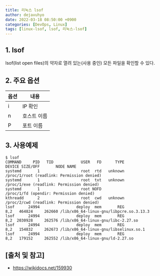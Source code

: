 ```yaml
---
title: 리눅스 lsof
author: dejavuhyo
date: 2022-03-18 08:50:00 +0900
categories: [DevOps, Linux]
tags: [linux-lsof, lsof, 리눅스-lsof]
---
```


## 1. lsof
lsof(list open files)의 약자로 열려 있는(사용 중인) 모든 파일을 확인할 수 있다.

## 2. 주요 옵션

| 옵션 | 내용 |
|-----|-----|
| i | IP 확인 |
| n | 호스트 이름 |
| P | 포트 이름 |

## 3. 사용예제

```shell
$ lsof
COMMAND     PID   TID            USER   FD      TYPE             DEVICE SIZE/OFF       NODE NAME
systemd       1                  root  rtd   unknown                                        /proc/1/root (readlink: Permission denied)
systemd       1                  root  txt   unknown                                        /proc/1/exe (readlink: Permission denied)
systemd       1                  root NOFD                                                  /proc/1/fd (opendir: Permission denied)
kthreadd      2                  root  cwd   unknown                                        /proc/2/cwd (readlink: Permission denied)
lsof      24994                deploy  mem       REG                8,2   464824     262660 /lib/x86_64-linux-gnu/libpcre.so.3.13.3
lsof      24994                deploy  mem       REG                8,2  2030928     262576 /lib/x86_64-linux-gnu/libc-2.27.so
lsof      24994                deploy  mem       REG                8,2   154832     262673 /lib/x86_64-linux-gnu/libselinux.so.1
lsof      24994                deploy  mem       REG                8,2   179152     262552 /lib/x86_64-linux-gnu/ld-2.27.so
```

## [출처 및 참고]
* <https://wikidocs.net/159930>
